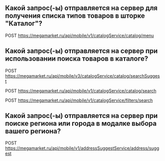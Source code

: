 ## Какой запрос(-ы) отправляется на сервер для получения списка типов товаров в шторке "Каталог"?  

 POST https://megamarket.ru/api/mobile/v1/catalogService/catalog/menu    

## Какой запрос(-ы) отправляется на сервер при использовании поиска товаров в каталоге?  

 POST https://megamarket.ru/api/mobile/v3/catalogService/catalog/searchSuggest  

 POST https://megamarket.ru/api/mobile/v1/catalogService/catalog/search  

 POST https://megamarket.ru/api/mobile/v1/catalogService/filters/search  

## Какой запрос(-ы) отправляется на сервер при поиске региона или города в модалке выбора вашего региона?  

 POST https://megamarket.ru/api/mobile/v1/addressSuggestService/address/suggest  